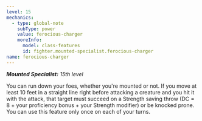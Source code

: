 ```yaml
---
level: 15
mechanics:
  - type: global-note
    subType: power
    value: ferocious-charger
    moreInfo:
      model: class-features
      id: fighter.mounted-specialist.ferocious-charger
name: ferocious-charger
---
```

_**Mounted Specialist:** 15th level_
You can run down your foes, whether you're mounted or not. If you move at least 10 feet in a straight line right before attacking a creature and you hit it with the attack, that target must succeed on a Strength saving throw (DC = 8 + your proficiency bonus + your Strength modifier) or be knocked prone. You can use this feature only once on each of your turns.